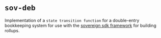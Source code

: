 # `sov-deb`

Implementation of a `state transition function` for a double-entry bookkeeping system for use with the [sovereign sdk framework](https://github.com/Sovereign-Labs/sovereign-sdk) for building rollups.
